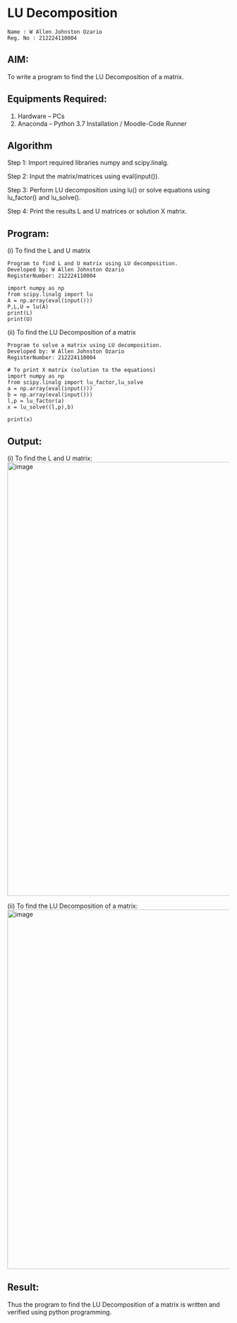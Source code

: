 # LU Decomposition 
```
Name : W Allen Johnston Ozario
Reg. No : 212224110004
```
## AIM:
To write a program to find the LU Decomposition of a matrix.

## Equipments Required:
1. Hardware – PCs
2. Anaconda – Python 3.7 Installation / Moodle-Code Runner

## Algorithm
Step 1:
Import required libraries numpy and scipy.linalg.

Step 2:
Input the matrix/matrices using eval(input()).

Step 3:
Perform LU decomposition using lu() or solve equations using lu_factor() and lu_solve().

Step 4:
Print the results L and U matrices or solution X matrix.

## Program:
(i) To find the L and U matrix
```
Program to find L and U matrix using LU decomposition.
Developed by: W Allen Johnston Ozario
RegisterNumber: 212224110004

import numpy as np
from scipy.linalg import lu
A = np.array(eval(input()))
P,L,U = lu(A)
print(L)
print(U)
```
(ii) To find the LU Decomposition of a matrix
```
Program to solve a matrix using LU decomposition.
Developed by: W Allen Johnston Ozario
RegisterNumber: 212224110004

# To print X matrix (solution to the equations)
import numpy as np
from scipy.linalg import lu_factor,lu_solve
a = np.array(eval(input()))
b = np.array(eval(input()))
l,p = lu_factor(a)
x = lu_solve((l,p),b)

print(x)
```

## Output:
(i) To find the L and U matrix:
<img width="1354" height="982" alt="image" src="https://github.com/user-attachments/assets/b978e448-4041-49ee-b61f-4e3ce204c7c9" />

(ii) To find the LU Decomposition of a matrix:
<img width="1350" height="813" alt="image" src="https://github.com/user-attachments/assets/e3b9a875-81a7-42d2-9d74-8cebf9f0d980" />

## Result:
Thus the program to find the LU Decomposition of a matrix is written and verified using python programming.

